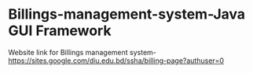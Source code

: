 # Billings-management-system-Java GUI Framework
Website link for Billings management system-
https://sites.google.com/diu.edu.bd/ssha/billing-page?authuser=0
